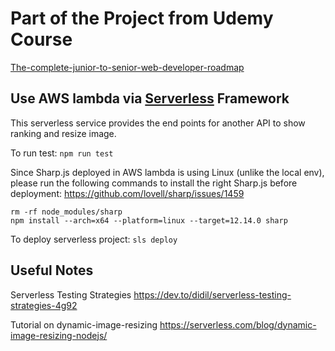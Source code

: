 # Part of the Project from Udemy Course 

[The-complete-junior-to-senior-web-developer-roadmap](https://www.udemy.com/course/the-complete-junior-to-senior-web-developer-roadmap/)


## Use AWS lambda via [Serverless](https://serverless.com/) Framework

This serverless service provides the end points for another API to show ranking and resize image.


To run test:
`npm run test`


Since Sharp.js deployed in AWS lambda is using Linux (unlike the local env), please run the following commands to install the right Sharp.js before deployment:
https://github.com/lovell/sharp/issues/1459

```
rm -rf node_modules/sharp
npm install --arch=x64 --platform=linux --target=12.14.0 sharp
```

To deploy serverless project:
`sls deploy`

## Useful Notes

Serverless Testing Strategies
https://dev.to/didil/serverless-testing-strategies-4g92 


Tutorial on dynamic-image-resizing
https://serverless.com/blog/dynamic-image-resizing-nodejs/

